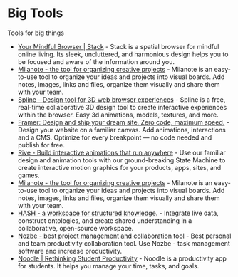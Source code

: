 # Big Tools

Tools for big things

- [Your Mindful Browser | Stack](https://stackbrowser.com/) - Stack is a spatial browser for mindful online living. Its sleek, uncluttered, and harmonious design helps you to be focused and aware of the information around you.
- [Milanote - the tool for organizing creative projects](https://milanote.com/) - Milanote is an easy-to-use tool to organize your ideas and projects into visual boards. Add notes, images, links and files, organize them visually and share them with your team.
- [Spline - Design tool for 3D web browser experiences](https://spline.design/) - Spline is a free, real-time collaborative 3D design tool to create interactive experiences within the browser. Easy 3d  animations, models, textures, and more.
- [Framer: Design and ship your dream site. Zero code, maximum speed.](https://www.framer.com/) - Design your website on a familiar canvas. Add animations, interactions and a CMS. Optimize for every breakpoint — no code needed and publish for free.
- [Rive - Build interactive animations that run anywhere](https://rive.app/) - Use our familiar design and animation tools with our ground-breaking State Machine to create interactive motion graphics for your products, apps, sites, and games.
- [Milanote - the tool for organizing creative projects](https://milanote.com/) - Milanote is an easy-to-use tool to organize your ideas and projects into visual boards. Add notes, images, links and files, organize them visually and share them with your team.
- [HASH - a workspace for structured knowledge.](https://hash.ai/) - Integrate live data, construct ontologies, and create shared understanding in a collaborative, open-source workspace.
- [Nozbe - best project management and collaboration tool](https://nozbe.com/) - Best personal and team productivity collaboration tool. Use Nozbe - task management software and increase productivity.
- [Noodle | Rethinking Student Productivity](https://noodle.run/) - Noodle is a productivity app for students. It helps you manage your time, tasks, and goals.